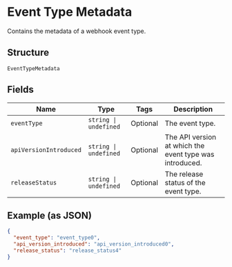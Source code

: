 <!-- Optimized: 2025-10-06 -->
<!-- RPM: 1.6.2.1.1.6.2.1_event-type-metadata_20251006 -->
<!-- Session: E2E RPM DNA Application -->
<!-- AOM: RND (Reggie & Dro) -->
<!-- COI: TECHNOLOGY -->
<!-- RPM: HIGH -->
<!-- ACTION: BUILD -->

# Event Type Metadata

Contains the metadata of a webhook event type.

## Structure

`EventTypeMetadata`

## Fields

| Name | Type | Tags | Description |
|  --- | --- | --- | --- |
| `eventType` | `string \| undefined` | Optional | The event type. |
| `apiVersionIntroduced` | `string \| undefined` | Optional | The API version at which the event type was introduced. |
| `releaseStatus` | `string \| undefined` | Optional | The release status of the event type. |

## Example (as JSON)

```json
{
  "event_type": "event_type0",
  "api_version_introduced": "api_version_introduced0",
  "release_status": "release_status4"
}
```
